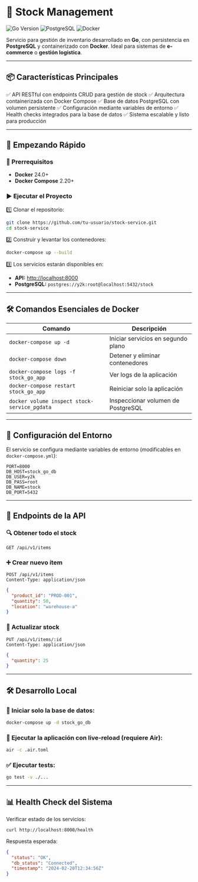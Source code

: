 # 🚀 Stock Management

![Go Version](https://img.shields.io/badge/Go-1.20%2B-blue)
![PostgreSQL](https://img.shields.io/badge/PostgreSQL-15%2B-brightgreen)
![Docker](https://img.shields.io/badge/Docker-24.0%2B-blueviolet)

Servicio para gestión de inventario desarrollado en **Go**, con persistencia en **PostgreSQL** y containerizado con **Docker**. Ideal para sistemas de **e-commerce** o **gestión logística**.

---

## 📦 Características Principales
✅ API RESTful con endpoints CRUD para gestión de stock
✅ Arquitectura containerizada con Docker Compose
✅ Base de datos PostgreSQL con volumen persistente
✅ Configuración mediante variables de entorno
✅ Health checks integrados para la base de datos
✅ Sistema escalable y listo para producción

---

## 🚀 Empezando Rápido

### 🔧 Prerrequisitos
- **Docker** 24.0+
- **Docker Compose** 2.20+

### ▶️ Ejecutar el Proyecto

1️⃣ Clonar el repositorio:
```bash
git clone https://github.com/tu-usuario/stock-service.git
cd stock-service
```

2️⃣ Construir y levantar los contenedores:
```bash
docker-compose up --build
```

3️⃣ Los servicios estarán disponibles en:
- **API:** [http://localhost:8000](http://localhost:8000)
- **PostgreSQL:** `postgres://y2k:root@localhost:5432/stock`

---

## 🛠 Comandos Esenciales de Docker

| Comando | Descripción |
|---------|------------|
| `docker-compose up -d` | Iniciar servicios en segundo plano |
| `docker-compose down` | Detener y eliminar contenedores |
| `docker-compose logs -f stock_go_app` | Ver logs de la aplicación |
| `docker-compose restart stock_go_app` | Reiniciar solo la aplicación |
| `docker volume inspect stock-service_pgdata` | Inspeccionar volumen de PostgreSQL |

---

## 🔧 Configuración del Entorno
El servicio se configura mediante variables de entorno (modificables en `docker-compose.yml`):

```env
PORT=8000
DB_HOST=stock_go_db
DB_USER=y2k
DB_PASS=root
DB_NAME=stock
DB_PORT=5432
```

---

## 📡 Endpoints de la API

### 🔍 Obtener todo el stock
```http
GET /api/v1/items
```

### ➕ Crear nuevo ítem
```http
POST /api/v1/items
Content-Type: application/json
```
```json
{
  "product_id": "PROD-001",
  "quantity": 50,
  "location": "warehouse-a"
}
```

### 🔄 Actualizar stock
```http
PUT /api/v1/items/:id
Content-Type: application/json
```
```json
{
  "quantity": 25
}
```

---

## 🛠 Desarrollo Local

### 📌 Iniciar solo la base de datos:
```bash
docker-compose up -d stock_go_db
```

### 🔄 Ejecutar la aplicación con live-reload (requiere Air):
```bash
air -c .air.toml
```

### ✅ Ejecutar tests:
```bash
go test -v ./...
```

---

## 📊 Health Check del Sistema

Verificar estado de los servicios:
```bash
curl http://localhost:8000/health
```

Respuesta esperada:
```json
{
  "status": "OK",
  "db_status": "Connected",
  "timestamp": "2024-02-20T12:34:56Z"
}
```
